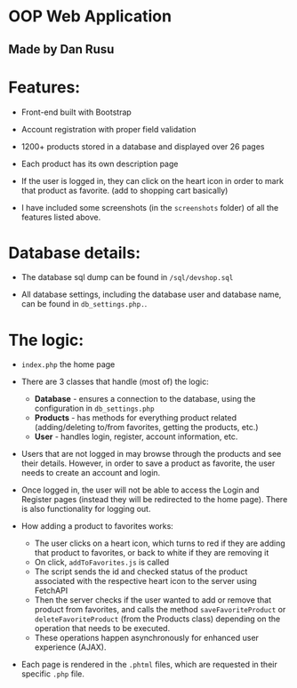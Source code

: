 OOP Web Application
===
Made by Dan Rusu
---

Features:
=========
- Front-end built with Bootstrap

- Account registration with proper field validation
  
- 1200+ products stored in a database and displayed over 26 pages
  
- Each product has its own description page
  
- If the user is logged in, they can click on the heart icon in order
  to mark that product as favorite. (add to shopping cart basically)
  
- I have included some screenshots (in the `screenshots` folder) of all the 
features listed above.

Database details:
=================
- The database sql dump can be found in `/sql/devshop.sql`

- All database settings, including the database user and database name, can be
  found in `db_settings.php.`.


The logic:
==========
- `index.php` the home page

- There are 3 classes that handle (most of) the logic:
    - **Database** - ensures a connection to the database, using the configuration
    in `db_settings.php`
    - **Products** - has methods for everything product related (adding/deleting
      to/from favorites, getting the products, etc.)
    - **User** - handles login, register, account information, etc.
      
- Users that are not logged in may browse through the products and see their
  details. However, in order to save a product as favorite, the user needs to
  create an account and login.
  
- Once logged in, the user will not be able to access the Login and Register pages
  (instead they will be redirected to the home page). There is also functionality for
  logging out.

- How adding a product to favorites works:
    - The user clicks on a heart icon, which turns to red if they are adding
      that product to favorites, or back to white if they are removing it
    - On click, `addToFavorites.js` is called
    - The script sends the id and checked status of 
      the product associated with the respective heart icon
      to the server using FetchAPI
    - Then the server checks if the user wanted to add or remove that product
      from favorites, and calls the method `saveFavoriteProduct` or 
      `deleteFavoriteProduct` (from the Products class) depending on the operation
      that needs to be executed.
    - These operations happen asynchronously for enhanced user experience (AJAX).

    
    
- Each page is rendered in the `.phtml` files, which are requested in their
specific `.php` file.
    
